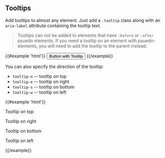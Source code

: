 ## Tooltips

Add tooltips to almost any element. Just add a `.tooltip` class along with an `aria-label` attribute containing the tooltip text.

> Tooltips can not be added to elements that have `:before` or `:after` psuedo elements. If you need a tooltip on an element with psuedo-elements, you will need to add the tooltip to the parent instead.

{{#example 'html'}}
<button class="btn tooltip" aria-label="This is a tooltip for the button">Button with Tooltip</button>
{{/example}}

You can also specify the direction of the tooltip:

* `tooltip-n` -- tooltip on top
* `tooltip-e` -- tooltip on right
* `tooltip-s` -- tooltip on bottom
* `tooltip-w` -- tooltip on left

<p></p>

{{#example 'html'}}
<!-- hide -->
<p>
<!-- /hide -->
<span class="tooltip tooltip-n" aria-label="I'm on the top!">Tooltip on top</span>
<!-- hide -->
</p><p>
<!-- /hide -->
<span class="tooltip tooltip-e" aria-label="I'm on the right!">Tooltip on right</span>
<!-- hide -->
</p><p>
<!-- /hide -->
<span class="tooltip tooltip-s" aria-label="I'm on the bottom!">Tooltip on bottom</span>
<!-- hide -->
</p><p>
<!-- /hide -->
<span class="tooltip tooltip-w" aria-label="I'm on the left!">Tooltip on left</span>
<!-- hide -->
</p><p>
<!-- /hide -->
{{/example}}
